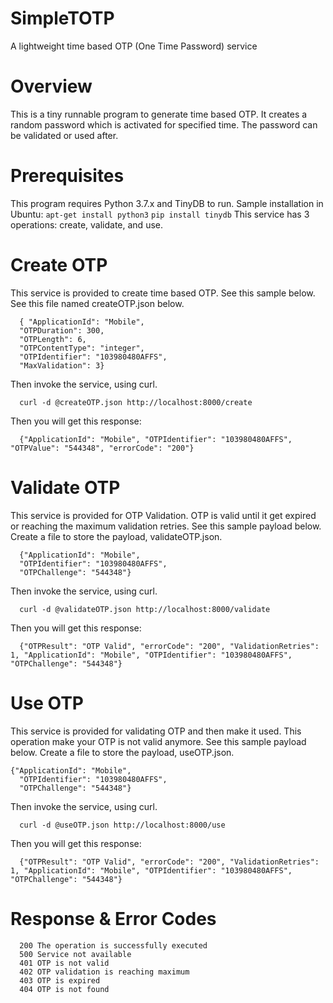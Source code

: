 # SimpleTOTP
A lightweight time based OTP (One Time Password) service

# Overview
This is a tiny runnable program to generate time based OTP. It creates a random password which is activated for specified time. The password can be validated or used after.

# Prerequisites
This program requires Python 3.7.x and TinyDB to run. 
Sample installation in Ubuntu:
`apt-get install python3`
`pip install tinydb`
This service has 3 operations: create, validate, and use. 

# Create OTP
This service is provided to create time based OTP. See this sample below.
See this file named createOTP.json below.
```
  { "ApplicationId": "Mobile", 
  "OTPDuration": 300,
  "OTPLength": 6, 
  "OTPContentType": "integer",
  "OTPIdentifier": "103980480AFFS", 
  "MaxValidation": 3}
```
Then invoke the service, using curl.
```
  curl -d @createOTP.json http://localhost:8000/create
```
Then you will get this response:
```
  {"ApplicationId": "Mobile", "OTPIdentifier": "103980480AFFS", "OTPValue": "544348", "errorCode": "200"}
```
# Validate OTP
This service is provided for OTP Validation. OTP is valid until it get expired or reaching the maximum validation retries. See this sample payload below. 
Create a file to store the payload, validateOTP.json. 
```
  {"ApplicationId": "Mobile",
  "OTPIdentifier": "103980480AFFS", 
  "OTPChallenge": "544348"}
```
Then invoke the service, using curl.
```
  curl -d @validateOTP.json http://localhost:8000/validate
```
Then you will get this response:
```
  {"OTPResult": "OTP Valid", "errorCode": "200", "ValidationRetries": 1, "ApplicationId": "Mobile", "OTPIdentifier": "103980480AFFS", "OTPChallenge": "544348"}
```
 # Use OTP
This service is provided for validating OTP and then make it used. This operation make your OTP is not valid anymore. See this sample payload below. 
Create a file to store the payload, useOTP.json. 
```
{"ApplicationId": "Mobile",
  "OTPIdentifier": "103980480AFFS", 
  "OTPChallenge": "544348"}
```
Then invoke the service, using curl.
```
  curl -d @useOTP.json http://localhost:8000/use
```
Then you will get this response:
```
  {"OTPResult": "OTP Valid", "errorCode": "200", "ValidationRetries": 1, "ApplicationId": "Mobile", "OTPIdentifier": "103980480AFFS", "OTPChallenge": "544348"}
```
# Response & Error Codes
```
  200 The operation is successfully executed
  500 Service not available
  401 OTP is not valid
  402 OTP validation is reaching maximum
  403 OTP is expired
  404 OTP is not found
```

  
  
